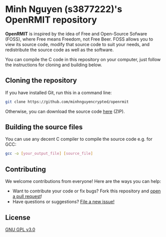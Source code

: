 # Minh Nguyen (s3877222)'s OpenRMIT repository

**OpenRMIT** is inspired by the idea of Free and Open-Source Sofware (FOSS), where Free means Freedom, not Free Beer. FOSS allows you to view its source code, modify that source code to suit your needs, and redistribute the source code as well as the software.

You can compile the C code in this repository on your computer, just follow the instructions for cloning and building below.

## Cloning the repository

If you have installed Git, run this in a command line:

```bash
git clone https://github.com/minhnguyencrypted/openrmit
```

Otherwise, you can download the source code [here](https://github.com/minhnguyencrypted/openrmit/archive/main.zip) (ZIP).

## Building the source files

You can use any decent C compiler to compile the source code e.g. for GCC:

```bash
gcc -o [your_output_file] [source_file]
```

## Contributing

We welcome contributions from everyone! Here are the ways you can help:

- Want to contribute your code or fix bugs? Fork this repository and [open a pull request](https://github.com/minhnguyencrypted/openrmit/pulls)!
- Have questions or suggestions? [File a new issue!](https://github.com/minhnguyencrypted/openrmit/issues/new)

## License

[GNU GPL v3.0](https://www.gnu.org/licenses/gpl-3.0.en.html)
